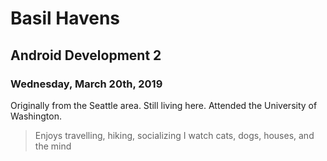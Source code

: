 # Basil Havens  

## Android Development 2  

### Wednesday, March 20th, 2019  

Originally from the Seattle area. Still living here. Attended the University of Washington.  

> Enjoys travelling, hiking, socializing
> I watch cats, dogs, houses, and the mind